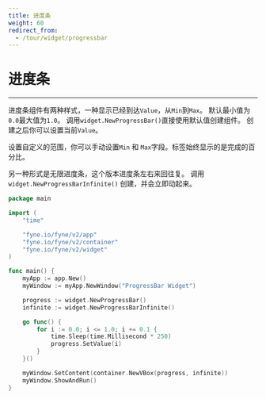 ```yaml
---
title: 进度条
weight: 60
redirect_from:
  - /tour/widget/progressbar
---
```


# 进度条
---
进度条组件有两种样式，一种显示已经到达`Value`，从`Min`到`Max`。
默认最小值为`0.0`最大值为`1.0`。
调用`widget.NewProgressBar()`直接使用默认值创建组件。
创建之后你可以设置当前`Value`。

设置自定义的范围，你可以手动设置`Min` 和 `Max`字段。标签始终显示的是完成的百分比。

另一种形式是无限进度条，这个版本进度条左右来回往复。
调用`widget.NewProgressBarInfinite()` 创建，并会立即动起来。


```go
package main

import (
	"time"

	"fyne.io/fyne/v2/app"
	"fyne.io/fyne/v2/container"
	"fyne.io/fyne/v2/widget"
)

func main() {
	myApp := app.New()
	myWindow := myApp.NewWindow("ProgressBar Widget")

	progress := widget.NewProgressBar()
	infinite := widget.NewProgressBarInfinite()

	go func() {
		for i := 0.0; i <= 1.0; i += 0.1 {
			time.Sleep(time.Millisecond * 250)
			progress.SetValue(i)
		}
	}()

	myWindow.SetContent(container.NewVBox(progress, infinite))
	myWindow.ShowAndRun()
}
```
